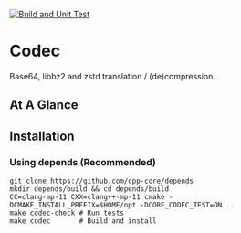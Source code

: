 [![Build and Unit Test](https://github.com/cpp-core/codec/actions/workflows/build.yaml/badge.svg)](https://github.com/cpp-core/codec/actions/workflows/build.yaml)

# Codec

Base64, libbz2 and zstd translation / (de)compression.

## At A Glance

## Installation

### Using depends (Recommended)

    git clone https://github.com/cpp-core/depends
	mkdir depends/build && cd depends/build
    CC=clang-mp-11 CXX=clang++-mp-11 cmake -DCMAKE_INSTALL_PREFIX=$HOME/opt -DCORE_CODEC_TEST=ON ..
	make codec-check # Run tests
	make codec       # Build and install
